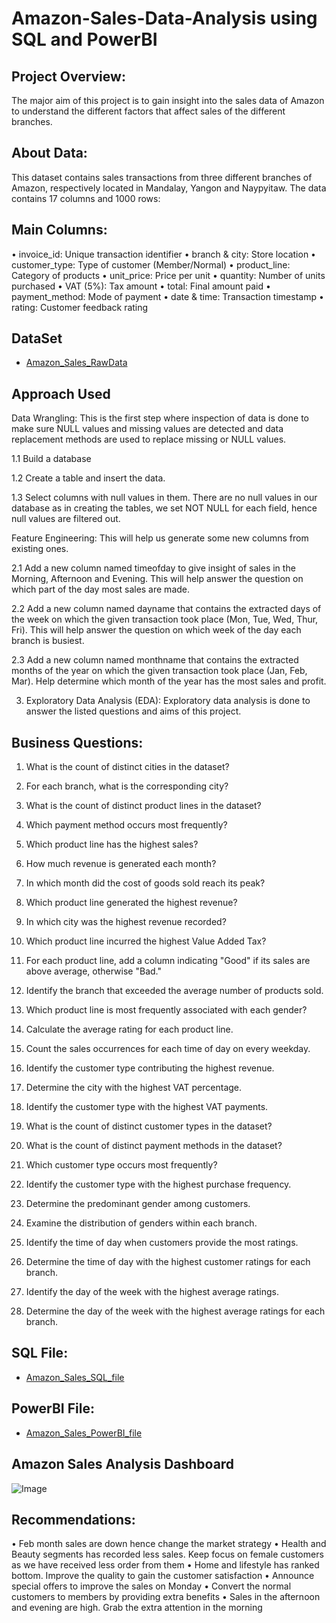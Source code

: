 # Amazon-Sales-Data-Analysis using SQL and PowerBI

## Project Overview:

The major aim of this project is to gain insight into the sales data of Amazon to understand the different factors that affect sales of the different branches.

## About Data:

This dataset contains sales transactions from three different branches of Amazon, respectively located in Mandalay, Yangon and Naypyitaw. The data contains 17 columns and 1000 rows:

## Main Columns:
•	invoice_id: Unique transaction identifier
•	branch & city: Store location
•	customer_type: Type of customer (Member/Normal)
•	product_line: Category of products
•	unit_price: Price per unit
•	quantity: Number of units purchased
•	VAT (5%): Tax amount
•	total: Final amount paid
•	payment_method: Mode of payment
•	date & time: Transaction timestamp
•	rating: Customer feedback rating

## DataSet
- <a href="https://github.com/NageswaraRaoLam/Amazon-Sales-Data-Analysis/blob/main/Amazon_RawData.csv">Amazon_Sales_RawData</a>

## Approach Used

Data Wrangling: This is the first step where inspection of data is done to make sure NULL values and missing values are detected and data replacement methods are used to replace missing or NULL values.


1.1          Build a database

1.2          Create a table and insert the data.

1.3          Select columns with null values in them. There are no null values in our database as in creating the tables, we set NOT  NULL for each field, hence null values are filtered out.


Feature Engineering: This will help us generate some new columns from existing ones.


2.1           Add a new column named timeofday to give insight of sales in the Morning, Afternoon and Evening. This will help answer the question on which part of the day most sales are made.

2.2          Add a new column named dayname that contains the extracted days of the week on which the given transaction took place (Mon, Tue, Wed, Thur, Fri). This will help answer the question on which week of the day each branch is busiest.

2.3        Add a new column named monthname that contains the extracted months of the year on which the given transaction took place (Jan, Feb, Mar). Help determine which month of the year has the most sales and profit.


3. Exploratory Data Analysis (EDA): Exploratory data analysis is done to answer the listed questions and aims of this project.


## Business Questions:


1. What is the count of distinct cities in the dataset?

2. For each branch, what is the corresponding city?

3. What is the count of distinct product lines in the dataset?

4. Which payment method occurs most frequently?

5. Which product line has the highest sales?

6. How much revenue is generated each month?

7. In which month did the cost of goods sold reach its peak?

8. Which product line generated the highest revenue?

9. In which city was the highest revenue recorded?

10. Which product line incurred the highest Value Added Tax?

11. For each product line, add a column indicating "Good" if its sales are above average, otherwise "Bad."

12. Identify the branch that exceeded the average number of products sold.

13. Which product line is most frequently associated with each gender?

14. Calculate the average rating for each product line.

15. Count the sales occurrences for each time of day on every weekday.

16. Identify the customer type contributing the highest revenue.

17. Determine the city with the highest VAT percentage.

18. Identify the customer type with the highest VAT payments.

19. What is the count of distinct customer types in the dataset?

20. What is the count of distinct payment methods in the dataset?

21. Which customer type occurs most frequently?

22. Identify the customer type with the highest purchase frequency.

23. Determine the predominant gender among customers.

24. Examine the distribution of genders within each branch.

25. Identify the time of day when customers provide the most ratings.

26. Determine the time of day with the highest customer ratings for each branch.

27. Identify the day of the week with the highest average ratings.

28. Determine the day of the week with the highest average ratings for each branch.

## SQL File:

- <a href="https://github.com/NageswaraRaoLam/Amazon-Sales-Data-Analysis/blob/main/Amazon%20Sales%20Data%20Analysis.sql">Amazon_Sales_SQL_file</a>

## PowerBI File:

- <a href="https://github.com/NageswaraRaoLam/Amazon-Sales-Data-Analysis/blob/main/Amazon%20Sales%20Data%20Analysis_PowerBI.pbix">Amazon_Sales_PowerBI_file</a>

## Amazon Sales Analysis Dashboard

![Image](https://github.com/user-attachments/assets/cb6e800e-fea7-431b-b4b0-eb7f029cd1f1)

## Recommendations:


•	Feb month sales are down hence change the market strategy
•	Health and Beauty segments has recorded less sales. Keep focus on female customers as we have received less order from them
•	Home and lifestyle has ranked bottom. Improve the quality to gain the customer satisfaction
•	Announce special offers to improve the sales on Monday
•	Convert the normal customers to members by providing extra benefits
•	Sales in the afternoon and evening are high. Grab the extra attention in the morning 


